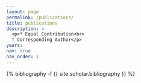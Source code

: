 ```yaml
---
layout: page
permalink: /publications/
title: publications
description: >
  <p>* Equal Contribution<br>
  † Corresponding Author</p>
years: 
nav: true
nav_order: 1
---
```

<!-- _pages/publications.md -->
<div class="publications">



{% bibliography -f {{ site.scholar.bibliography }} %}

</div>

